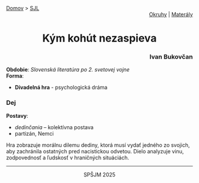 <div align="center">
    <div align="left">
        <a href="/README.md">Domov</a>
        >
        <a href="../SLOVENCINA.md">SJL</a>
    </div>
    <div align="right">
        <a href="../ustne-okruhy.org.md">Okruhy</a>
        |
        <a href="https://drive.google.com/drive/u/1/folders/1hWhZNvgWC-8cb7jK5zRorX9WfCzyq_WF">Materály</a>
    </div>
<h1>Kým kohút nezaspieva</h1>
    <div align="right">
        <h3>Ivan Bukovčan</h3>
    </div>
</div>

__Obdobie__: _Slovenská literatúra po 2. svetovej vojne_  
__Forma__:  
- **Divadelná hra** - psychologická dráma

### Dej
__Postavy__:  
- *dedinčania* – kolektívna postava  
- partizán, Nemci

Hra zobrazuje morálnu dilemu dediny, ktorá musí vydať jedného zo svojich, aby zachránila ostatných pred nacistickou odvetou. Dielo analyzuje vinu, zodpovednosť a ľudskosť v hraničných situáciách.

---
<div align="center">
    <p>SPŠJM 2025</p>
</div>